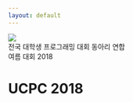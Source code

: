 ```yaml
---
layout: default
---
```


<div class="main-pic-wrapper">
  <img src="{{ "/assets/main-pic-1.jpg" | relative_url }}">
  <div class="main-pic-overlay"></div>
  <div class="main-pic-overlay-text">
    전국 대학생 프로그래밍 대회 동아리 연합<br />
    여름 대회 2018
  </div>
</div>

# UCPC 2018
